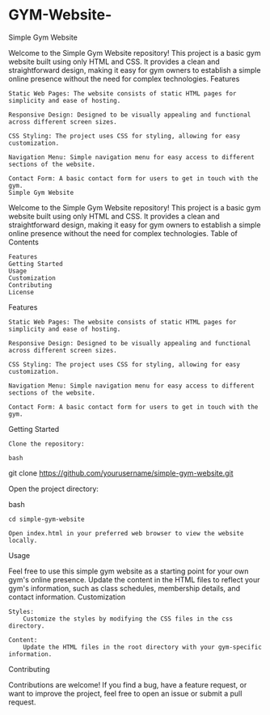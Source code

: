 # GYM-Website-
Simple Gym Website

Welcome to the Simple Gym Website repository! This project is a basic gym website built using only HTML and CSS. It provides a clean and straightforward design, making it easy for gym owners to establish a simple online presence without the need for complex technologies.
Features

    Static Web Pages: The website consists of static HTML pages for simplicity and ease of hosting.

    Responsive Design: Designed to be visually appealing and functional across different screen sizes.

    CSS Styling: The project uses CSS for styling, allowing for easy customization.

    Navigation Menu: Simple navigation menu for easy access to different sections of the website.

    Contact Form: A basic contact form for users to get in touch with the gym.
    Simple Gym Website

Welcome to the Simple Gym Website repository! This project is a basic gym website built using only HTML and CSS. It provides a clean and straightforward design, making it easy for gym owners to establish a simple online presence without the need for complex technologies.
Table of Contents

    Features
    Getting Started
    Usage
    Customization
    Contributing
    License

Features

    Static Web Pages: The website consists of static HTML pages for simplicity and ease of hosting.

    Responsive Design: Designed to be visually appealing and functional across different screen sizes.

    CSS Styling: The project uses CSS for styling, allowing for easy customization.

    Navigation Menu: Simple navigation menu for easy access to different sections of the website.

    Contact Form: A basic contact form for users to get in touch with the gym.

Getting Started

    Clone the repository:

    bash

git clone https://github.com/yourusername/simple-gym-website.git

Open the project directory:

bash

    cd simple-gym-website

    Open index.html in your preferred web browser to view the website locally.

Usage

Feel free to use this simple gym website as a starting point for your own gym's online presence. Update the content in the HTML files to reflect your gym's information, such as class schedules, membership details, and contact information.
Customization

    Styles:
        Customize the styles by modifying the CSS files in the css directory.

    Content:
        Update the HTML files in the root directory with your gym-specific information.

Contributing

Contributions are welcome! If you find a bug, have a feature request, or want to improve the project, feel free to open an issue or submit a pull request.
